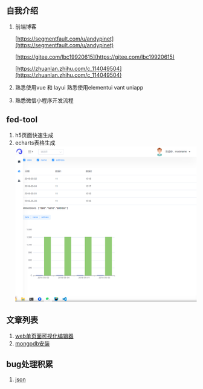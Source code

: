 ## 自我介绍

1. 前端博客
  
   [https://segmentfault.com/u/andypinet](https://segmentfault.com/u/andypinet)

   [https://gitee.com/lbc19920615](https://gitee.com/lbc19920615)

   [https://zhuanlan.zhihu.com/c_114049504](https://zhuanlan.zhihu.com/c_114049504)

2. 熟悉使用vue 和 layui  熟悉使用elementui
vant uniapp

3. 熟悉微信小程序开发流程

## fed-tool
1. h5页面快速生成
2. echarts表格生成 
    ![](articles/assets/fedtool/images/w20210223135234.png)


## 文章列表

1. [web单页面可视化编辑器](articles/s1.md)
2. [mongodb安装](articles/mongo.md)

## bug处理积累

1. [json](bug/json.md)